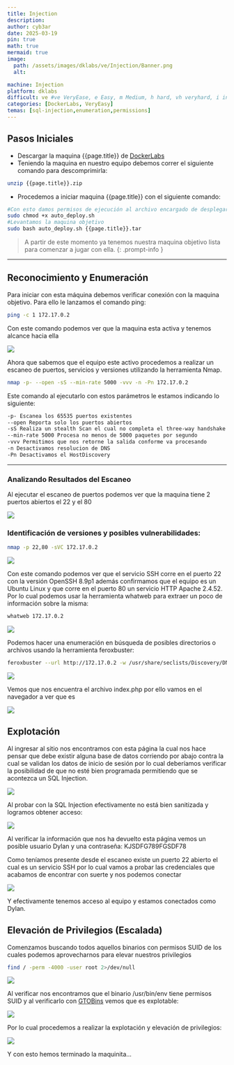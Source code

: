 ```yaml
---
title: Injection
description:
author: cyb3ar
date: 2025-03-19
pin: true
math: true
mermaid: true
image:
  path: /assets/images/dklabs/ve/Injection/Banner.png
  alt: 

machine: Injection
platform: dklabs
difficult: ve #ve VeryEase, e Easy, m Medium, h hard, vh veryhard, i insane
categories: [DockerLabs, VeryEasy]
temas: [sql-injection,enumeration,permissions]
---
```


## Pasos Iniciales

- Descargar la maquina {{page.title}} de [DockerLabs](https://dockerlabs.es/)
- Teniendo la maquina en nuestro equipo debemos correr el siguiente comando para descomprimirla:

```bash
unzip {{page.title}}.zip
```

- Procedemos a iniciar maquina {{page.title}} con el siguiente comando:

```bash
#Con esto damos permisos de ejecución al archivo encargado de desplegarnos la máquina.
sudo chmod +x auto_deploy.sh
#Levantamos la maquina objetivo
sudo bash auto_deploy.sh {{page.title}}.tar
```

<!-- markdownlint-capture -->
<!-- markdownlint-disable -->

> A partir de este momento ya tenemos nuestra maquina objetivo lista para comenzar a jugar con ella.
{: .prompt-info }

<!-- markdownlint-restore -->

----------------------------------------------------------------------------

## Reconocimiento y Enumeración

Para iniciar con esta máquina debemos verificar conexión con la maquina objetivo. Para ello le lanzamos el comando ping:

```bash
ping -c 1 172.17.0.2
```

Con este comando podemos ver que la maquina esta activa y tenemos alcance hacia ella

![](/assets/images/{{page.platform}}/{{page.difficult}}/{{page.machine}}/Ping.png)

Ahora que sabemos que el equipo este activo procedemos a realizar un escaneo de puertos, servicios y versiones utilizando la herramienta Nmap.

```bash
nmap -p- --open -sS --min-rate 5000 -vvv -n -Pn 172.17.0.2
```

Este comando al ejecutarlo con estos parámetros le estamos indicando lo siguiente:

```bash
-p- Escanea los 65535 puertos existentes
--open Reporta solo los puertos abiertos
-sS Realiza un stealth Scan el cual no completa el three-way handshake (SYN / SYN-ACK / RST)
--min-rate 5000 Procesa no menos de 5000 paquetes por segundo
-vvv Permitimos que nos retorne la salida conforme va procesando
-n Desactivamos resolucion de DNS
-Pn Desactivamos el HostDiscovery
```

---------------------------------------------------------------------------------

### Analizando Resultados del Escaneo

Al ejecutar el escaneo de puertos podemos ver que la maquina tiene 2 puertos abiertos el 22 y el 80

![](/assets/images/{{page.platform}}/{{page.difficult}}/{{page.machine}}/Nmap1.png)

### Identificación de versiones y posibles vulnerabilidades:

```bash
nmap -p 22,80 -sVC 172.17.0.2
```

![](/assets/images/{{page.platform}}/{{page.difficult}}/{{page.machine}}/Nmap2.png)

Con este comando podemos ver que el servicio SSH corre en el puerto 22 con la versión OpenSSH 8.9p1 además confirmamos que el equipo es un Ubuntu Linux y que corre en el puerto 80 un servicio HTTP Apache 2.4.52. Por lo cual podemos usar la herramienta whatweb para extraer un poco de información sobre la misma:

```bash
whatweb 172.17.0.2
```

![](/assets/images/{{page.platform}}/{{page.difficult}}/{{page.machine}}/Whatweb.png)

Podemos hacer una enumeración en búsqueda de posibles directorios o archivos usando la herramienta feroxbuster:

```bash
feroxbuster --url http://172.17.0.2 -w /usr/share/seclists/Discovery/DNS/subdomains-top1million-110000.txt -t 200 -d 0 -x php,html,txt
```

![](/assets/images/{{page.platform}}/{{page.difficult}}/{{page.machine}}/Feroxbuster.png)

Vemos que nos encuentra el archivo index.php por ello vamos en el navegador a ver que es

![](/assets/images/{{page.platform}}/{{page.difficult}}/{{page.machine}}/index.png)

## Explotación 

Al ingresar al sitio nos encontramos con esta página la cual nos hace pensar que debe existir alguna base de datos corriendo por abajo contra la cual se validan los datos de inicio de sesión por lo cual deberíamos verificar la posibilidad de que no esté bien programada permitiendo que se acontezca un SQL Injection.

![](/assets/images/{{page.platform}}/{{page.difficult}}/{{page.machine}}/SQLInjection.png)

Al probar con la SQL Injection efectivamente no está bien sanitizada y logramos obtener acceso:

![](/assets/images/{{page.platform}}/{{page.difficult}}/{{page.machine}}/Compromiso.png)

Al verificar la información que nos ha devuelto esta página vemos un posible usuario Dylan y una contraseña: KJSDFG789FGSDF78

Como teníamos presente desde el escaneo existe un puerto 22 abierto el cual es un servicio SSH por lo cual vamos a probar las credenciales que acabamos de encontrar con suerte y nos podemos conectar

![](/assets/images/{{page.platform}}/{{page.difficult}}/{{page.machine}}/ssh.png)

Y efectivamente tenemos acceso al equipo y estamos conectados como Dylan.

## Elevación de Privilegios (Escalada)

Comenzamos buscando todos aquellos binarios con permisos SUID de los cuales podemos aprovecharnos para elevar nuestros privilegios

```bash
find / -perm -4000 -user root 2>/dev/null
```

![](/assets/images/{{page.platform}}/{{page.difficult}}/{{page.machine}}/SUID.png)

Al verificar nos encontramos que el binario /usr/bin/env tiene permisos SUID y al verificarlo con [GTOBins](https://gtfobins.github.io/gtfobins/env/) vemos que es explotable:

![](/assets/images/{{page.platform}}/{{page.difficult}}/{{page.machine}}/atributos.png)

Por lo cual procedemos a realizar la explotación y elevación de privilegios:

![](/assets/images/{{page.platform}}/{{page.difficult}}/{{page.machine}}/exploit.png)

Y con esto hemos terminado la maquinita...